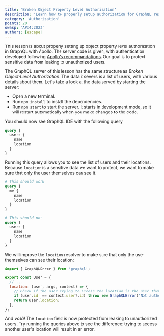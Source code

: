 ```yaml
---
title: 'Broken Object Property Level Authorization'
description: 'Learn how to properly setup authorization for GraphQL resolvers.'
category: 'Authorization'
points: 20
owasp: 'API4:2023'
authors: [escape]
---
```


This lesson is about properly setting up object property level authorization in GraphQL with Apollo. The server code is given, with authentication developed following [Apollo's recommandations](https://www.apollographql.com/docs/apollo-server/security/authentication/). Our goal is to protect sensitive data from leaking to unauthorized users.

The GraphQL server of this lesson has the same structure as _Broken Object-Level Authorization_. The data it severs is a list of users, with various details about them. Let's take a look at the data served by starting the server:

- Open a new terminal.
- Run `npm install` to install the dependencies.
- Run `npm start` to start the server. It starts in development mode, so it will restart automatically when you make changes to the code.

You should now see GraphQL IDE with the following query:

```graphql
query {
  users {
    name
    location
  }
}
```

Running this query allows you to see the list of users and their locations. Because `location` is a sensitive data we want to protect, we want to make sure that only the user themselves can see it.

```graphql
# This should work
query {
  me {
    name
    location
  }
}

# This should not
query {
  users {
    name
    location
  }
}
```

We will improve the `location` resolver to make sure that only the user themselves can see their location:

```js
import { GraphQLError } from 'graphql';

export const User = {
  // ...
  location: (user, args, context) => {
    // Check if the user trying to access the location is the user themselves
    if (user.id !== context.user?.id) throw new GraphQLError('Not authorized');
    return user.location;
  },
};
```

And _voilà!_ The `location` field is now protected from leaking to unauthorized users. Try running the queries above to see the difference: trying to access another user's location will result in an error.

